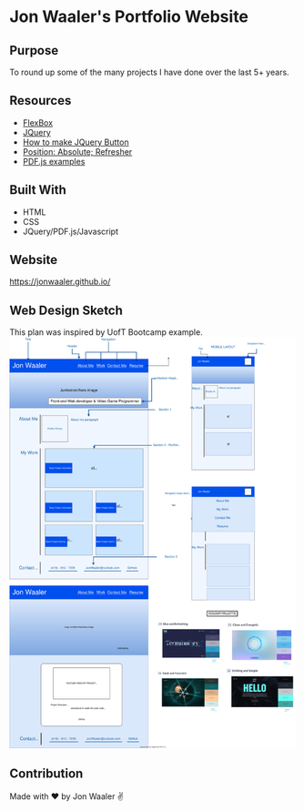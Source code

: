 # Jon Waaler's Portfolio Website

## Purpose

To round up some of the many projects I have done over the last 5+ years.

## Resources

- [FlexBox](https://css-tricks.com/snippets/css/a-guide-to-flexbox/)
- [JQuery](https://api.jquery.com/toggleclass/)
- [How to make JQuery Button](https://jsfiddle.net/1fg4qkx5/2/)
- [Position: Absolute; Refresher](https://stackoverflow.com/questions/8708945/how-to-position-text-over-an-image-in-css)
- [PDF.js examples](https://mozilla.github.io/pdf.js/examples/)

## Built With

- HTML
- CSS
- JQuery/PDF.js/Javascript

## Website

https://jonwaaler.github.io/

## Web Design Sketch

This plan was inspired by UofT Bootcamp example.
![Alt text](https://github.com/JonWaaler/jonwaaler.github.io/blob/main/images/Portfolio%20Design%20Doc.svg)

## Contribution

Made with ❤️ by Jon Waaler ✌
